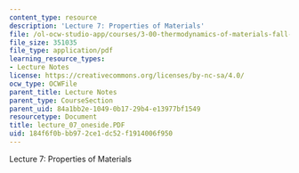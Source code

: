 ```yaml
---
content_type: resource
description: 'Lecture 7: Properties of Materials'
file: /ol-ocw-studio-app/courses/3-00-thermodynamics-of-materials-fall-2002/184f6f0bbb972ce1dc52f1914006f950_lecture_07_oneside.PDF
file_size: 351035
file_type: application/pdf
learning_resource_types:
- Lecture Notes
license: https://creativecommons.org/licenses/by-nc-sa/4.0/
ocw_type: OCWFile
parent_title: Lecture Notes
parent_type: CourseSection
parent_uid: 84a1bb2e-1049-0b17-29b4-e13977bf1549
resourcetype: Document
title: lecture_07_oneside.PDF
uid: 184f6f0b-bb97-2ce1-dc52-f1914006f950
---
```

Lecture 7: Properties of Materials